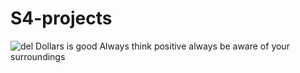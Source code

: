 # S4-projects

![del](https://user-images.githubusercontent.com/96950933/216551396-58ffa498-0148-4a61-97ac-74aaeb0bd115.png)
Dollars is good
Always think positive
always be aware of your surroundings
